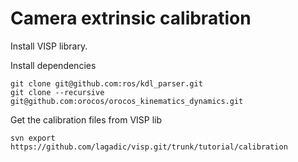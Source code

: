 
# Camera extrinsic calibration

Install VISP library.

Install dependencies
```
git clone git@github.com:ros/kdl_parser.git
git clone --recursive git@github.com:orocos/orocos_kinematics_dynamics.git
```

Get the calibration files from VISP lib

```
svn export https://github.com/lagadic/visp.git/trunk/tutorial/calibration
```

